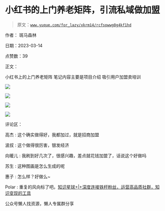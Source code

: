 # 小红书的上门养老矩阵，引流私域做加盟

> 原文：[`www.yuque.com/for_lazy/xkrm14/rcfspwwg8g4kf1hd`](https://www.yuque.com/for_lazy/xkrm14/rcfspwwg8g4kf1hd)



作者： 斑马森林



日期：2023-03-14



点赞数：39



正文：



小红书上的上门养老矩阵 笔记内容主要是项目介绍 吸引用户加盟卖培训



![](img/c77c9ba7cead2d1867c57a5eaf9d678c.png)  

![](img/89748010a56ea56772830763f7f9a170.png)  

![](img/d671ae1dcff5f1b3332803db289d8b4b.png)  

![](img/8a6845cad6031c473f799c337088e853.png)  

评论区：



高杰 : 这个确实做得好，我都加过，就是招商加盟



波叔 : 这个做得很厉害，银发经济



向暖儿 : 我刷到好几次了，很感兴趣，差点就花钱加盟了，话说这个好做吗



苏生 : 这种图画是怎么生成的呢



惠子 : 怎么样？好做么~



Polar : 重复的风向标了吧。[知识星球+|+深度连接铁杆粉丝，运营高品质社群，知识变现的工具](https://wx.zsxq.com/dweb2/index/topic_detail/181512845858542)



公众号懒人找资源，懒人专属群分享

</ne-p></ne-p></ne-p></ne-p>